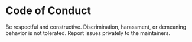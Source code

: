 # Code of Conduct

Be respectful and constructive. Discrimination, harassment, or demeaning behavior is not tolerated. Report issues privately to the maintainers.
